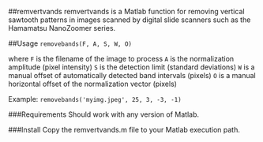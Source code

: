 ##remvertvands
remvertvands is a Matlab function for removing vertical sawtooth patterns in images
scanned by digital slide scanners such as the Hamamatsu NanoZoomer series.

##Usage
  `removebands(F, A, S, W, O)`

where
  `F` is the filename of the image to process
  `A` is the normalization amplitude (pixel intensity)
  `S` is the detection limit (standard deviations)
  `W` is a manual offset of automatically detected band intervals (pixels)
  `O` is a manual horizontal offset of the normalization vector (pixels)

Example:
  `removebands('myimg.jpeg', 25, 3, -3, -1)`

###Requirements
Should work with any version of Matlab.

###Install
Copy the remvertvands.m file to your Matlab execution path.

